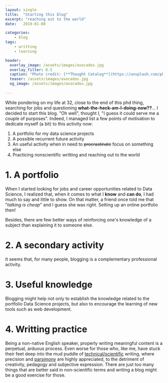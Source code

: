 ```yaml
---
layout: single
title:  "Starting this blog"
excerpt: "reaching out to the world"
date:   2019-01-08 

categories: 
    - blog
tags: 
    - writting
    - learning

header:
  overlay_image: /assets/images/avocados.jpg
  overlay_filter: 0.5
  caption: "Photo credit: [**Thought Catalog**](https://unsplash.com/photos/EMX1eJ1BcgU)"
  teaser: /assets/images/avocados.jpg
  og_image: /assets/images/avocados.jpg
  
---
```



While pondering on my life at 32, close to the end of this phd thing, searching for jobs and questioning **what-the-heck-am-I-doing-now??**... I decided to start this blog. "Oh well", thought I, "I guess it could serve me a couple of purposes". Indeed, I managed list a few points of motivation to dedicate myself (a bit) to this activity now:

1. A portfolio for my data science projects
2. A possible recurrent future activity
3. An useful activity when in need to ~~procrastinate~~ focus on something else 
4. Practicing nonscientific writting and reaching out to the world


# 1. A portfolio

When I started looking for jobs and career opportunities related to Data Science, I realized that, when it comes to what I **know** and **can do**, I had much to say and little to show. On that matter, a friend once told me that "*talking is cheap*" and I guess she was right. Setting up an online portfolio then!


Besides, there are few better ways of reinforcing one's knowledge of a subject than explaining it to someone else.


# 2. A secondary activity

It seems that, for many people, blogging is a complementary professional activity. 



# 3. Useful knowledge

Blogging might help not only to establish the knowledge related to the portfolio Data Science projects, but also to encourage the learning of new tools such as web development.



# 4. Writting practice

Being a non-native English speaker, properly writing meaningful content is a perpetual, arduous process. Even worse for those who, like me, have stuck their feet deep into the mud puddle of [technical/scientific](https://en.wikipedia.org/wiki/Scientific_writing) writing, where precision and [parsimony](https://en.wikipedia.org/wiki/Occam%27s_razor) are highly appreciated, to the detriment of creativity, pedagogy and subjective expression. There are just too many things that are better said in non-scientific terms and writing a blog might be a good exercise for those.







